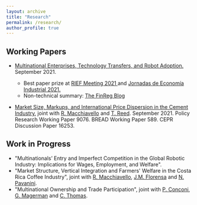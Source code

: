 ```yaml
---
layout: archive
title: "Research"
permalink: /research/
author_profile: true
---
```


Working Papers 
-----
* <a href="https://papers.ssrn.com/sol3/papers.cfm?abstract_id=3931208" target="_blank">Multinational Enterprises, Technology Transfers, and Robot Adoption.</a> September 2021.
    * Best paper prize at <a href="https://www.dropbox.com/s/pad1wvwys4rgyha/RIEF_prize.jpg?dl=0" target="_blank"> RIEF Meeting 2021 </a> and <a href="https://www.dropbox.com/s/sgmggo8epozxaf2/JEI_prize.pdf?dl=0" target="_blank"> Jornadas de Economía Industrial 2021. </a>
    * Non-technical summary: <a href="https://sites.law.duke.edu/thefinregblog/2021/11/01/multinational-enterprises-technology-transfers-and-robot-adoption/" target="_blank"> The FinReg Blog </a>

* <a href="https://drive.google.com/file/d/1pYfGNLoHwdl53_jOyG2K1b_rgrrVXQWg/view" target="_blank">Market Size, Markups, and International Price Dispersion in the Cement Industry</a>, joint with <a href="https://sites.google.com/site/roccomacchiavello/" target="_blank">R. Macchiavello</a> and <a href="https://sites.google.com/view/tristanreed/home" target="_blank">T. Reed</a>. September 2021. Policy Research Working Paper 9076. BREAD Working Paper 589. CEPR Discussion Paper 16253. 


 
Work in Progress
-----
* "Multinationals’ Entry and Imperfect Competition in the Global Robotic Industry: Implications for Wages, Employment, and Welfare".
* "Market Structure, Vertical Integration and Farmers' Welfare in the Costa Rica Coffee Industry", joint with <a href="https://sites.google.com/site/roccomacchiavello/" target="_blank">R. Macchiavello</a>, <a href="https://sites.google.com/site/pmiquelflorensa/home" target="_blank">J.M. Florensa</a> and <a href="https://sites.google.com/site/nicolapavanini/" target="_blank">N. Pavanini</a>.
* "Multinational Ownership and Trade Participation", joint with <a href="https://sites.google.com/view/paola-conconi-website/" target="_blank">P. Conconi</a>, <a href="http://www.glennmagerman.com/" target="_blank">G. Magerman</a> and <a href="https://www.lse.ac.uk/management/people/academic-staff/cthomas" target="_blank">C. Thomas</a>.

